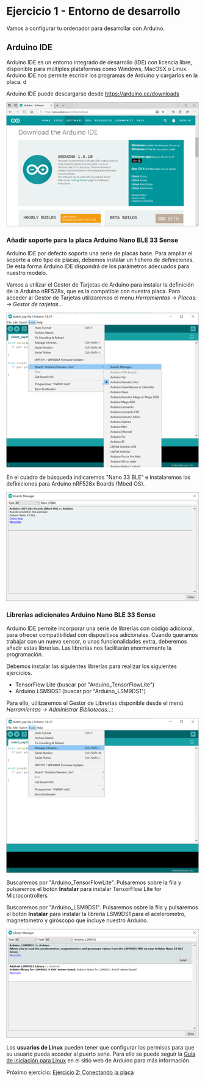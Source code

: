 # Ejercicio 1 - Entorno de desarrollo

Vamos a configurar tu ordenador para desarrollar con Arduino.

## Arduino IDE
Arduino IDE es un entorno integrado de desarrollo (IDE) con licencia libre, disponible para múltiples plataformas como Windows, MacOSX o Linux. Arduino IDE nos permite escribir los programas de Arduino y cargarlos en la placa. d

Arduino IDE puede descargarse desde https://arduino.cc/downloads

![Descarga Arduino IDE](../images/ArduinoIDE.png)
        
### Añadir soporte para la placa Arduino Nano BLE 33 Sense
Arduino IDE por defecto soporta una serie de placas base. Para ampliar el soporte a otro tipo de placas, debemos instalar un fichero de definiciones. De esta forma Arduino IDE dispondrá de los parámetros adecuados para nuestro modelo.

Vamos a utilizar el Gestor de Tarjetas de Arduino para instalar la definición de la Arduino nRF528x, que es la compatible con nuestra placa. Para acceder al Gestor de Tarjetas utilizaremos el menu _Herramientas -> Placas: -> Gestor de tarjetas..._

![Arduino Boards Manager](../images/BoardManager-Menu.png)

En el cuadro de búsqueda indicaremos "Nano 33 BLE" e instalaremos las definiciones para Arduino nRF528x Boards (Mbed OS).

![Arduino nRF528x Board Definitions](../images/BoardsManager.png)
        
### Librerías adicionales Arduino Nano BLE 33 Sense
Arduino IDE permite incorporar una serie de librerías con código adicional, para ofrecer compatibilidad con dispositivos adicionales. Cuando queramos trabajar con un nuevo sensor, o unas funcionalidades extra, deberemos añadir estas librerías. Las librerías nos facilitarán enormemente la programación.

Debemos instalar las siguientes librerías para realizar los siguientes ejercicios. 

* TensorFlow Lite (buscar por "Arduino_TensorFlowLite")
* Arduino LSM9DS1 (buscar por "Arduino_LSM9DS1")

Para ello, utilizaremos el Gestor de Librerías disponible desde el menú _Herramientas -> Administrar Bibliotecas..._:

![Arduino Library Manager Menu](../images/ManageLibraries.png)

Buscaremos por "Arduino_TensorFlowLite". Pulsaremos sobre la fila y pulsaremos el botón __Instalar__ para instalar TensorFlow Lite for Microcontrollers

Buscaremos por "Arduino_LSM9DS1". Pulsaremos osbre la fila y pulsaremos el botón __Instalar__ para instalar la librería LSM9DS1 para el acelerometro, magnetometro y giróscopo que incluye nuestro Arduino.

![Arduino LSM9DS1 library](../images/library-arduinolsm9ds1.png)


Los __usuarios de Linux__ pueden tener que configurar los permisos para que su usuario pueda acceder al puerto serie. Para ello se puede seguir la [Guía de iniciación para Linux](https://www.arduino.cc/es/guide/linux) en el sitio web de Arduino para más información.

Próximo ejercicio: [Ejercicio 2: Conectando la placa](exercise2.md)
